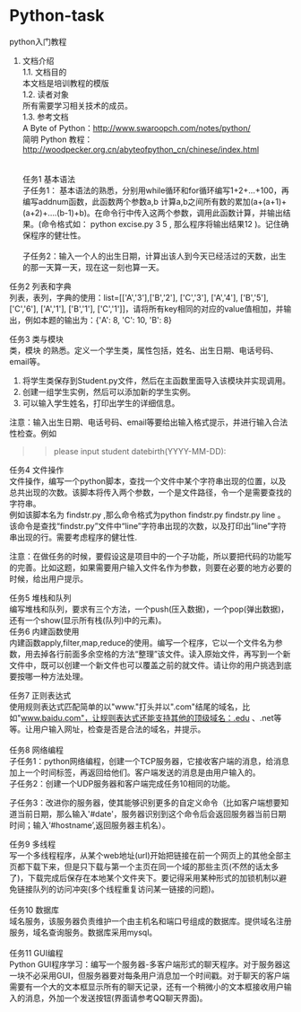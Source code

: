 # Python-task
python入门教程<br/>
1.	文档介绍<br/>
1.1.	文档目的<br/>
本文档是培训教程的模版<br/>
1.2.	读者对象<br/>
所有需要学习相关技术的成员。<br/>
1.3.	参考文档<br/>
A Byte of Python：http://www.swaroopch.com/notes/python/ <br/>
简明 Python 教程：http://woodpecker.org.cn/abyteofpython_cn/chinese/index.html<br/><br/><br/>
任务1 基本语法<br/>
子任务1： 基本语法的熟悉，分别用while循环和for循环编写1+2+…+100，再编写addnum函数，此函数两个参数a,b 计算a,b之间所有数的累加(a+(a+1)+(a+2)+….(b-1)+b)。在命令行中传入这两个参数，调用此函数计算，并输出结果。(命令格式如： python  excise.py  3  5 , 那么程序将输出结果12 )。记住确保程序的健壮性。<br/><br/>
子任务2：输入一个人的出生日期，计算出该人到今天已经活过的天数，出生的那一天算一天，现在这一刻也算一天。<br/>


任务2 列表和字典<br/>
	列表，表列，字典的使用：list=[['A','3'],['B','2'], ['C','3'], ['A','4'], ['B','5'], ['C','6'], ['A','1'], ['B','1'], ['C','1']]，请将所有key相同的对应的value值相加，并输出，例如本题的输出为：{'A': 8, 'C': 10, 'B': 8}<br/>

任务3 类与模块<br/>
	类，模块 的熟悉。定义一个学生类，属性包括，姓名、出生日期、电话号码、email等。<br/>
1)	将学生类保存到Student.py文件，然后在主函数里面导入该模块并实现调用。<br/>
2)	创建一组学生实例，然后可以添加新的学生实例。<br/>
3)	可以输入学生姓名，打印出学生的详细信息。<br/>

注意：输入出生日期、电话号码、email等要给出输入格式提示，并进行输入合法性检查。例如<br/>
>>please input student datebirth(YYYY-MM-DD):<br/>

任务4 文件操作<br/>
	文件操作，编写一个python脚本，查找一个文件中某个字符串出现的位置，以及总共出现的次数。该脚本将传入两个参数，一个是文件路径，令一个是需要查找的字符串。<br/>
例如该脚本名为 findstr.py ,那么命令格式为python  findstr.py  findstr.py  line 。该命令是查找“findstr.py”文件中“line”字符串出现的次数，以及打印出”line”字符串出现的行。需要考虑程序的健壮性.<br/>

注意：在做任务的时候，要假设这是项目中的一个子功能，所以要把代码的功能写的完善。比如这题，如果需要用户输入文件名作为参数，则要在必要的地方必要的时候，给出用户提示。<br/>

任务5 堆栈和队列<br/>
	编写堆栈和队列，要求有三个方法，一个push(压入数据)，一个pop(弹出数据)，还有一个show(显示所有栈(队列)中的元素)。
<br/>
任务6 内建函数使用<br/>
	内建函数apply,filter,map,reduce的使用。编写一个程序，它以一个文件名为参数，用去掉各行前面多余空格的方法“整理”该文件。读入原始文件，再写到一个新文件中，既可以创建一个新文件也可以覆盖之前的就文件。请让你的用户挑选到底要按哪一种方法处理。<br/>

任务7 正则表达式<br/>
	使用规则表达式匹配简单的以"www."打头并以".com"结尾的域名，比如"www.baidu.com"，让规则表达式还能支持其他的顶级域名：.edu 、.net等等。让用户输入网址，检查是否是合法的域名，并提示。
<br/><br/>
任务8 网络编程<br/>
	子任务1：python网络编程，创建一个TCP服务器，它接收客户端的消息，给消息加上一个时间标签，再返回给他们。客户端发送的消息是由用户输入的。
<br/>
子任务2：创建一个UDP服务器和客户端完成任务10相同的功能。<br/>

子任务3：改进你的服务器，使其能够识别更多的自定义命令（比如客户端想要知道当前日期，那么输入'#date'，服务器识别到这个命令后会返回服务器当前日期时间；输入‘#hostname’,返回服务器主机名）。<br/>

任务9 多线程<br/>
	写一个多线程程序，从某个web地址(url)开始把链接在前一个网页上的其他全部主页都下载下来，但是只下载与第一个主页在同一个域的那些主页(不然的话太多了)，下载完成后保存在本地某个文件夹下。要记得采用某种形式的加锁机制以避免链接队列的访问冲突(多个线程重复访问某一链接的问题)。
<br/><br/>
任务10 数据库<br/>
域名服务，该服务器负责维护一个由主机名和端口号组成的数据库。提供域名注册服务，域名查询服务。数据库采用mysql。
<br/><br/>
任务11 GUI编程<br/>
Python GUI程序学习：编写一个服务器-多客户端形式的聊天程序。对于服务器这一块不必采用GUI，但服务器要对每条用户消息加一个时间戳。对于聊天的客户端需要有一个大的文本框显示所有的聊天记录，还有一个稍微小的文本框接收用户输入的消息，外加一个发送按钮(界面请参考QQ聊天界面)。

